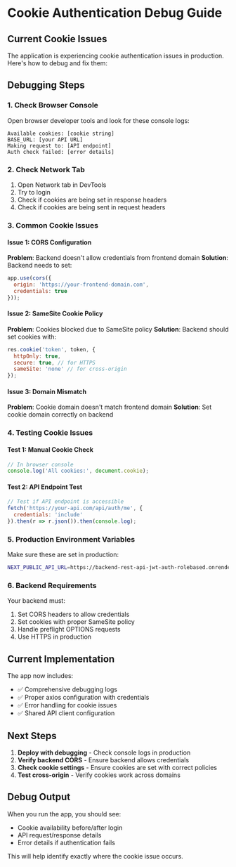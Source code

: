 # Cookie Authentication Debug Guide

## Current Cookie Issues

The application is experiencing cookie authentication issues in production. Here's how to debug and fix them:

## Debugging Steps

### 1. Check Browser Console
Open browser developer tools and look for these console logs:

```
Available cookies: [cookie string]
BASE_URL: [your API URL]
Making request to: [API endpoint]
Auth check failed: [error details]
```

### 2. Check Network Tab
1. Open Network tab in DevTools
2. Try to login
3. Check if cookies are being set in response headers
4. Check if cookies are being sent in request headers

### 3. Common Cookie Issues

#### Issue 1: CORS Configuration
**Problem**: Backend doesn't allow credentials from frontend domain
**Solution**: Backend needs to set:
```javascript
app.use(cors({
  origin: 'https://your-frontend-domain.com',
  credentials: true
}));
```

#### Issue 2: SameSite Cookie Policy
**Problem**: Cookies blocked due to SameSite policy
**Solution**: Backend should set cookies with:
```javascript
res.cookie('token', token, {
  httpOnly: true,
  secure: true, // for HTTPS
  sameSite: 'none' // for cross-origin
});
```

#### Issue 3: Domain Mismatch
**Problem**: Cookie domain doesn't match frontend domain
**Solution**: Set cookie domain correctly on backend

### 4. Testing Cookie Issues

#### Test 1: Manual Cookie Check
```javascript
// In browser console
console.log('All cookies:', document.cookie);
```

#### Test 2: API Endpoint Test
```javascript
// Test if API endpoint is accessible
fetch('https://your-api.com/api/auth/me', {
  credentials: 'include'
}).then(r => r.json()).then(console.log);
```

### 5. Production Environment Variables

Make sure these are set in production:

```bash
NEXT_PUBLIC_API_URL=https://backend-rest-api-jwt-auth-rolebased.onrender.com
```

### 6. Backend Requirements

Your backend must:
1. Set CORS headers to allow credentials
2. Set cookies with proper SameSite policy
3. Handle preflight OPTIONS requests
4. Use HTTPS in production

## Current Implementation

The app now includes:
- ✅ Comprehensive debugging logs
- ✅ Proper axios configuration with credentials
- ✅ Error handling for cookie issues
- ✅ Shared API client configuration

## Next Steps

1. **Deploy with debugging** - Check console logs in production
2. **Verify backend CORS** - Ensure backend allows credentials
3. **Check cookie settings** - Ensure cookies are set with correct policies
4. **Test cross-origin** - Verify cookies work across domains

## Debug Output

When you run the app, you should see:
- Cookie availability before/after login
- API request/response details
- Error details if authentication fails

This will help identify exactly where the cookie issue occurs.
